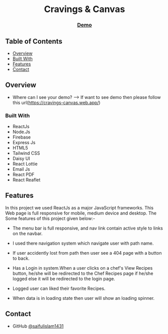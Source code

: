 <!-- Please update value in the {}  -->

<h1 align="center">Cravings & Canvas</h1>


<div align="center">
  <h3>
    <a href="https://cravings-canvas.web.app/">
      Demo
    </a>
  </h3>
</div>

<!-- TABLE OF CONTENTS -->

## Table of Contents

- [Overview](#overview)
- [Built With](#built-with)
- [Features](#features)
- [Contact](#contact)


<!-- OVERVIEW -->

## Overview

- Where can I see your demo?
  --> If want to see demo then please follow this url(https://cravings-canvas.web.app/)

### Built With

<!-- This section should list any major frameworks and tools that you built your project using. Here are a few examples.-->
- ReactJs
- Node.Js
- Firebase
- Express Js
- HTML5
- Tailwind CSS
- Daisy UI
- React Lottie
- Email Js
- React PDF
- React Reaflet


## Features

In this project we used ReactJs as a major JavaScript frameworks. This Web page is full responsive for mobile, medium device and desktop.
The Some features of this project given below:-

- The menu bar is full responsive, and nav link contain active style to links on the navbar.

- I used there navigation system which navigate user with path name.

- If user accidently lost from path then user see a 404 page with a button to back.

- Has a Login in system.When a user clicks on a chef's View Recipes button, he/she will be redirected to the Chef Recipes page if he/she logged else it will be redirected to the login page.

- Logged user can liked their favorite Recipes.

- When data is in loading state then user will show an loading spinner.


## Contact

- GitHub [@saifulislam1431](https://github.com/saifulislam1431)

